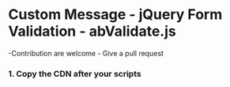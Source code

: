 # Custom Message - jQuery Form Validation - abValidate.js
-Contribution are welcome - Give a pull request

### 1. Copy the CDN after your scripts 

```html

```

